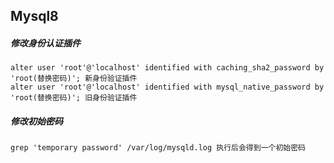 Mysql8
------
##### 修改身份认证插件
    alter user 'root'@'localhost' identified with caching_sha2_password by 'root(替换密码)'; 新身份验证插件
    alter user 'root'@'localhost' identified with mysql_native_password by 'root(替换密码)'; 旧身份验证插件
##### 修改初始密码
    grep 'temporary password' /var/log/mysqld.log 执行后会得到一个初始密码